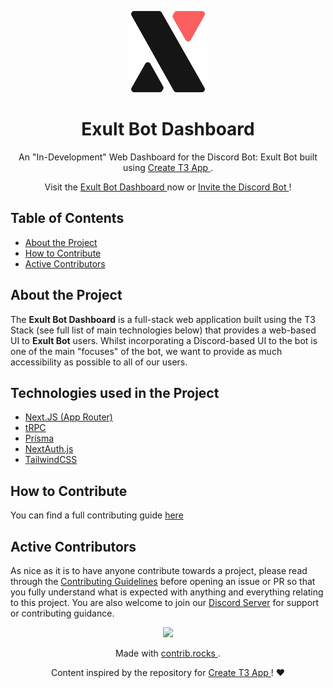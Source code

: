 <p align="center">
	<picture>
  	<source media="(prefers-color-scheme: dark)" srcset="https://raw.githubusercontent.com/AndehUK/exult-bot-dashboard/master/public/logo-dark.png">
  	<img src="https://raw.githubusercontent.com/AndehUK/exult-bot-dashboard/master/public/logo.png" width="130" alt="Logo for Exult">
	</picture>
</p>

<h1 align="center">
	Exult Bot Dashboard
</h1>

<p align="center">
  An "In-Development" Web Dashboard for the Discord Bot: Exult Bot built using 
  <a rel="noopener noreferrer" href="https://create.t3.gg/" target="_blank">
    Create T3 App
  </a>.
</p>

<p align="center">
  Visit the 
  <a rel="noopener noreferrer" href="https://bot.exultsoftware.com" target="_blank">
    Exult Bot Dashboard
  </a>
  now or
  <a rel="noopener noreferrer" href="https://bot.exultsoftware.com/invite" target="_blank">
    Invite the Discord Bot
  </a>!
</p>

## Table of Contents

- <a href="#about">About the Project</a>
- <a href="#how-to-contribute">How to Contribute</a>
- <a href="#active-contributors">Active Contributors</a>

<h2 id="about">About the Project</h2>

The **Exult Bot Dashboard** is a full-stack web application built using the T3 Stack (see full list of main technologies below) that provides a web-based UI to **Exult Bot** users. Whilst incorporating a Discord-based UI to the bot is one of the main "focuses" of the bot, we want to provide as much accessibility as possible to all of our users.

<h2 id="technologies">Technologies used in the Project</h2>

- <a rel="noopener noreferrer" target="_blank" href="https://nextjs.org/docs">Next.JS (App Router)</a>
- <a rel="noopener noreferrer" target="_blank" href="https://trpc.io/">tRPC</a>
- <a rel="noopener noreferrer" target="_blank" href="https://www.prisma.io/docs">Prisma</a>
- <a rel="noopener noreferrer" target="_blank" href="https://next-auth.js.org/">NextAuth.js</a>
- <a rel="noopener noreferrer" target="_blank" href="https://tailwindcss.com/docs/editor-setup">TailwindCSS</a>

<h2 id="how-to-contribute">How to Contribute</h2>

You can find a full contributing guide
<a href="https://github.com/AndehUK/exult-bot-dashboard/blob/master/CONTRIBUTING.md">
here
</a>

<h2 id="active-contributors">Active Contributors</h2>

As nice as it is to have anyone contribute towards a project, please read through the <a href="https://github.com/AndehUK/exult-bot-dashboard/blob/master/CONTRIBUTING.md">Contributing Guidelines</a> before opening an issue or PR so that you fully understand what is expected with anything and everything relating to this project. You are also welcome to join our <a rel="noopener noreferrer" target="_blank" href="https://bot.exultsoftware.com/discord">Discord Server</a> for support or contributing guidance.

<a href="https://github.com/AndehUK/exult-bot-dashboard/graphs/contributors">
	<p align="center">
  	<img src="https://contrib.rocks/image?repo=AndehUK/exult-bot-dashboard" />
	</p>	
</a>

<p align="center">
	Made with 
	<a href="https://contrib.rocks">
		contrib.rocks
	</a>.
</p>

<p align="center">Content inspired by the repository for 
  <a rel="noopener noreferrer" href="https://github.com/t3-oss/create-t3-app/blob/next/cli/README.md" target="_blank">
    Create T3 App
  </a>! ❤️
</p>
